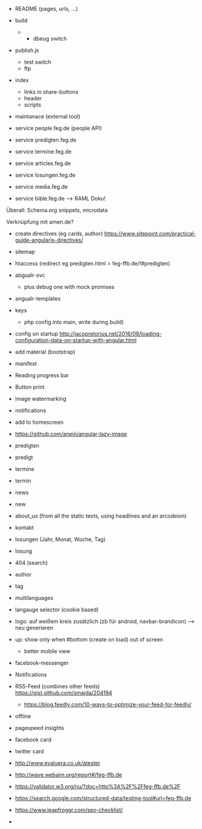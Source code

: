 * README (pages, urls, ...)
* build
    * + dbeug switch
* publish.js
    * test switch
    * ftp
* index
    * links in share-buttons
    * header
    * scripts

* maintanace (external tool)

* service people.feg.de (people API)
* service predigten.feg.de
* service termine.feg.de
* service articles.feg.de
* service losungen.feg.de
* service media.feg.de
* service bible.feg.de
--> RAML Doku!

Überall: Schema.org snippets, microdata

Verknüpfung mit amen.de?

* create directives (eg cards, author) https://www.sitepoint.com/practical-guide-angularjs-directives/
* sitemap
* htaccess (redirect eg predigten.html > feg-ffb.de/!#predigten)
* abgualr-svc
    * plus debug one with mock promises
* angualr-templates
* keys
    * php config into main, write during build)
* config on startup http://jacopretorius.net/2016/09/loading-configuration-data-on-startup-with-angular.html
* add material (bootstrap)
* manifest
* Reading progress bar
* Button print
* image watermarking
* notifications
* add to homescreen
* https://github.com/anein/angular-lazy-image

* predigten
* predigt
* termine
* termin
* news
* new
* about_us (from all the static texts, using headlines and an arcodeion)
* kontakt
* losungen (Jahr, Monat, Woche, Tag)
* losung
* 404 (search)

* author
* tag

* multilanguages
* langauge selector (cookie based)

* logo: auf weißem kreis zusätzlich (zb für android, navbar-brandicon) --> neu generieren

* up: show only when #bottom (create on load) out of screen
    * better mobile view

* facebook-messenger
* Notifications
* RSS-Feed (combines other feeds) https://gist.github.com/smajda/204194
    * https://blog.feedly.com/10-ways-to-optimize-your-feed-for-feedly/
* offline

* pagespeed insights
* facebook card
* twitter card
* http://www.evaluera.co.uk/atester
* http://wave.webaim.org/report#/feg-ffb.de
* https://validator.w3.org/nu/?doc=http%3A%2F%2Ffeg-ffb.de%2F
* https://search.google.com/structured-data/testing-tool#url=feg-ffb.de
* https://www.leapfroggr.com/seo-checklist/
* 